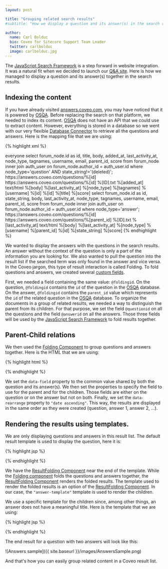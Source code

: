 ```yaml
---
layout: post

title: "Grouping related search results"
#subtitle: "How we display a question and its answer(s) in the search results of our Q&A site"

author:
  name: Carl Bolduc
  bio: Coveo for Sitecore Support Team Leader
  twitter: carlbolduc
  image: carlbolduc.jpg
---
```


The [JavaScript Search Framework](https://developers.coveo.com/display/JsSearch/Home) is a step forward in website integration. It was a natural fit when we decided to launch our [Q&A site](http://answers.coveo.com). Here is how we managed to display a question and its answer(s) together in the search results.

<!-- more -->

## Indexing the content

If you have already visited [answers.coveo.com](http://answers.coveo.com), you may have noticed that it is powered by [OSQA](http://www.osqa.net/). Before replacing the search on that platform, we needed to index its content. [OSQA](http://www.osqa.net/) does not have an API that we could use to extract content. However, everything is stored in a database so we went with our very flexible [Database Connector](http://onlinehelp.coveo.com/en/ces/7.0/Administrator/database_connector_features.htm) to retrieve all the questions and answers. Here is the mapping file that we are using:

{% highlight xml %}
<?xml version="1.0" encoding="utf-8" ?> 
<ODBC>
    <CommonMapping>
        <AllowedUsers>
            <AllowedUser type="Windows" allowed="true">
                <Name>everyone</Name>
                <Server></Server>
            </AllowedUser>
        </AllowedUsers>
    </CommonMapping>
    <Mapping type="Questions">
        <Accessor type="query">
            select forum_node.id as id, title, body, added_at, last_activity_at, node_type, tagnames, username, email, parent_id, score from forum_node inner join auth_user on forum_node.author_id = auth_user.id where node_type='question' AND state_string!='(deleted)';
        </Accessor>
        <Fields>
            <Uri>https://answers.coveo.com/questions/%[id]</Uri>
            <ClickableUri>https://answers.coveo.com/questions/%[id]</ClickableUri>
            <FileName>%[ID].txt</FileName>
            <Title>%[ID]</Title>
            <ModifiedDate>%[added_at]</ModifiedDate>
            <ContentType>text/html</ContentType>
            <Title>%[title]</Title>
            <Body>
                %[body]
            </Body>
            <CustomFields>
                <CustomField name="OrderDate">%[last_activity_at]</CustomField>
                <CustomField name="nodetype">%[node_type]</CustomField>
                <CustomField name="tags">%[tagnames]</CustomField>
                <CustomField name="sysAuthor">%[username]</CustomField>
                <CustomField name="foldingid">%[id]</CustomField>
                <CustomField name="questionid">%[id]</CustomField>
                <CustomField name="questiontitle">%[title]</CustomField>
                <CustomField name="score">%[score]</CustomField>
            </CustomFields>
        </Fields>
    </Mapping>
    <Mapping type="Answers">
        <Accessor type="query">
            select forum_node.id as id, state_string, body, last_activity_at, node_type, tagnames, username, email, parent_id, score from forum_node inner join auth_user on forum_node.author_id = auth_user.id where node_type='answer';
        </Accessor>
        <Fields>
            <Uri>https://answers.coveo.com/questions/%[id]</Uri>
            <ClickableUri>https://answers.coveo.com/questions/%[parent_id]</ClickableUri>
            <FileName>%[ID].txt</FileName>
            <Title>Answer to question id %[parent_id]</Title>
            <ModifiedDate>%[last_activity_at]</ModifiedDate>
            <ContentType>text/html</ContentType>
            <Body>
                %[body]
            </Body>
            <CustomFields>
                <CustomField name="OrderDate">%[last_activity_at]</CustomField>
                <CustomField name="nodetype">%[node_type]</CustomField>
                <CustomField name="sysAuthor">%[username]</CustomField>
                <CustomField name="foldingid">%[parent_id]</CustomField>
                <CustomField name="answerid">%[id]</CustomField>
                <CustomField name="answerstate">%[state_string]</CustomField>
                <CustomField name="score">%[score]</CustomField>
            </CustomFields>
        </Fields>
    </Mapping>
</ODBC>
{% endhighlight %}

We wanted to display the answers with the questions in the search results. An answer without the context of the question is only a part of the information you are looking for. We also wanted to pull the question into the result list if the searched term was only found in the answer and vice versa. In the Coveo jargon, this type of result interaction is called Folding. To fold questions and answers, we created several [custom fields](http://onlinehelp.coveo.com/en/ces/7.0/administrator/adding_or_modifying_custom_fields.htm).

First, we needed a field containing the same value: `@foldingid`. On the question, `@foldingid` contains the `id` of the question in the [OSQA](http://www.osqa.net/) database. On the answer, `@foldingid` contains the `parent_id` value which represents the `id` of the related question in the [OSQA](http://www.osqa.net/) database. To organize the documents in a group of related results, we needed a way to distinguish the parent from its children. For that purpose, we set the field `@questionid` on all the questions and the field `@answerid` on all the answers. Those three fields will be used by the [JavaScript Search Framework](https://developers.coveo.com/display/JsSearch/Home) to fold results together. 

## Parent-Child relations

We then used the [Folding Component](https://developers.coveo.com/display/JsSearch/Folding+Component) to group questions and answers together. Here is the HTML that we are using:

{% highlight html %}
<div
    class='CoveoFolding'
    data-field='@foldingid' 
    data-parent-field='@questionid'
    data-child-field='@answerid'
    data-range='5'
    data-rearrange="date ascending"></div>
{% endhighlight %}

We set the `data-field` property to the common value shared by both the question and its answer(s). We then set the properties to specify the field to use for the parent and for the children. Those fields are either on the question or on the answer but not on both. Finally, we set the `data-rearrange` property to `"date ascending"`. This way, the results are displayed in the same order as they were created (question, answer 1, answer 2, ...).

## Rendering the results using templates.

We are only displaying questions and answers in this result list. The default result template is used to display the question, here it is:

{% highlight jsp %}
<script class="result-template" type="text/x-underscore-template">
    <div class='coveo-date'><%-dateTime(raw.sysdate)%></div>
    <div class='coveo-title'>
        <a class='CoveoResultLink'><%=title?highlight(title, titleHighlights):clickUri%></a>
    </div>
    <div class='coveo-excerpt'>
        <%=(state.q)?highlight(excerpt, excerptHighlights):highlight(firstSentences, firstSentencesHighlights)%>
    </div>
    <div class='field-table'>
        <span class='answers-author'>
            <span class="CoveoFieldValue" data-field="@sysauthor"></span>
        </span>
        <span class='answers-score'>
            <img src="/upfiles/image/like_button.png"/>
            <span class="CoveoFieldValue" data-field="@score"></span>
        </span>
        <% if(raw.tags){ %> <span class="CoveoFieldValue CoveoTags" data-field="@tags" data-facet="TagsFacet" data-split-values="true"></span><% } %>
    </div>
    <% if (childResults.length) { %>
        <img class="folding-picture" src="/upfiles/image/fleche_attention.png"/>
    <% } %>
    <div class='CoveoResultFolding'
        data-result-template-id="answer-template" 
        data-more-caption="ShowMoreReplies" 
        data-less-caption="ShowLessReplies"></div>
</script>
{% endhighlight %}

We have the [ResultFolding Component](https://developers.coveo.com/display/JsSearch/ResultFolding+Component) near the end of the template. While the [Folding component](https://developers.coveo.com/display/JsSearch/Folding+Component) folds the questions and answers together, the [ResultFolding Component](https://developers.coveo.com/display/JsSearch/ResultFolding+Component) renders the folded results. The template used to render the folded results is an option of the [ResultFolding Component](https://developers.coveo.com/display/JsSearch/ResultFolding+Component). In our case, the `"answer-template"` template is used to render the children.

We use a specific template for the children since, among other things, an answer does not have a meaningful title. Here is the template that we are using:
  
{% highlight jsp %}
<script id="answer-template" type="text/x-underscore-template">
    <div class='coveo-date'><%-dateTime(raw.sysdate)%></div>
    <div class='coveo-excerpt'>
        <%=highlight(excerpt, excerptHighlights)%>
    </div>
    <span class='answers-author'>
        <span class="CoveoFieldValue" data-field="@sysauthor"></span>
    </span>
    <span class='answers-score'>
        <img src="/upfiles/image/like_button.png"/>
        <span class="CoveoFieldValue" data-field="@score"></span>
    <span>
</script>
{% endhighlight %}

The end result for a question with two answers will look like this:

![Answers sample]({{ site.baseurl }}/images/AnswersSample.png)

And that's how you can easily group related content in a Coveo result list.
